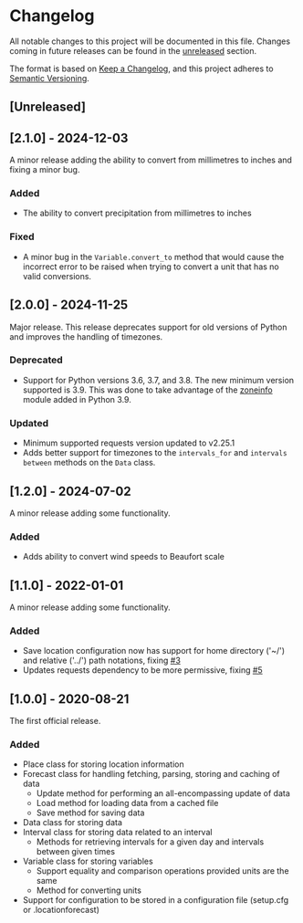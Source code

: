 # Changelog

All notable changes to this project will be documented in this file. Changes
coming in future releases can be found in the [unreleased](#[Unreleased])
section.

The format is based on [Keep a Changelog](https://keepachangelog.com/en/1.0.0/),
and this project adheres to [Semantic
Versioning](https://semver.org/spec/v2.0.0.html).

## [Unreleased]

## [2.1.0] - 2024-12-03

A minor release adding the ability to convert from millimetres to inches and fixing
a minor bug.

### Added

- The ability to convert precipitation from millimetres to inches

### Fixed

- A minor bug in the `Variable.convert_to` method that would cause the incorrect
  error to be raised when trying to convert a unit that has no valid
  conversions.

## [2.0.0] - 2024-11-25

Major release. This release deprecates support for old versions of Python and
improves the handling of timezones.

### Deprecated

- Support for Python versions 3.6, 3.7, and 3.8. The new minimum version
  supported is 3.9. This was done to take advantage of the
  [zoneinfo](https://docs.python.org/3/library/zoneinfo.html) module added in
  Python 3.9.

### Updated

- Minimum supported requests version updated to v2.25.1
- Adds better support for timezones to the `intervals_for` and `intervals
  between` methods on the `Data` class.

## [1.2.0] - 2024-07-02

A minor release adding some functionality.

### Added

- Adds ability to convert wind speeds to Beaufort scale

## [1.1.0] - 2022-01-01

A minor release adding some functionality.

### Added

- Save location configuration now has support for home directory ('~/') and
  relative ('../') path notations, fixing
  [#3](https://github.com/Rory-Sullivan/metno-locationforecast/issues/3)
- Updates requests dependency to be more permissive, fixing
  [#5](https://github.com/Rory-Sullivan/metno-locationforecast/issues/5)

## [1.0.0] - 2020-08-21

The first official release.

### Added

- Place class for storing location information
- Forecast class for handling fetching, parsing, storing and caching of data
  - Update method for performing an all-encompassing update of data
  - Load method for loading data from a cached file
  - Save method for saving data
- Data class for storing data
- Interval class for storing data related to an interval
  - Methods for retrieving intervals for a given day and intervals between given
    times
- Variable class for storing variables
  - Support equality and comparison operations provided units are the same
  - Method for converting units
- Support for configuration to be stored in a configuration file (setup.cfg or
  .locationforecast)
